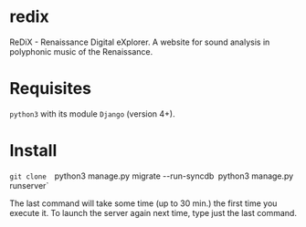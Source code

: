 # redix
ReDiX - Renaissance Digital eXplorer. A website for sound analysis in polyphonic music of the Renaissance.

# Requisites
`python3` with its module `Django` (version 4+).

# Install
`git clone 
`python3 manage.py migrate --run-syncdb`
`python3 manage.py runserver`

The last command will take some time (up to 30 min.) the first time you execute it. To launch the server again next time, type just the last command.

